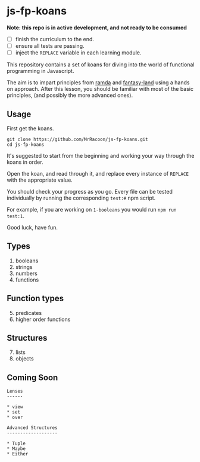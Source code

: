 js-fp-koans
===========

**Note: this repo is in active development, and not ready to be consumed**

- [ ] finish the curriculum to the end.
- [ ] ensure all tests are passing.
- [ ] inject the `REPLACE` variable in each learning module.

This repository contains a set of koans for diving into the world of functional
programming in Javascript.

The aim is to impart principles from [ramda][ramda] and [fantasy-land][fantasy]
using a hands on approach. After this lesson, you should be familiar with most
of the basic principles, (and possibly the more advanced ones).

Usage
-----

First get the koans.

```shell
git clone https://github.com/MrRacoon/js-fp-koans.git
cd js-fp-koans
```

It's suggested to start from the beginning and working your way through the
koans in order.

Open the koan, and read through it, and replace every instance of `REPLACE` with
the appropriate value.

You should check your progress as you go. Every file can be tested individually
by running the corresponding `test:#` npm script.

For example, if you are working on `1-booleans` you would run `npm run test:1`.

Good luck, have fun.

Types
-----

1. booleans
2. strings
3. numbers
4. functions

Function types
--------------

5. predicates
6. higher order functions

Structures
----------

7. lists
8. objects

Coming Soon
-----------

    Lenses
    ------

    * view
    * set
    * over

    Advanced Structures
    -------------------

    * Tuple
    * Maybe
    * Either


[ramda]: http://ramdajs.com/
[fantasy]: https://github.com/fantasyland/fantasy-land
